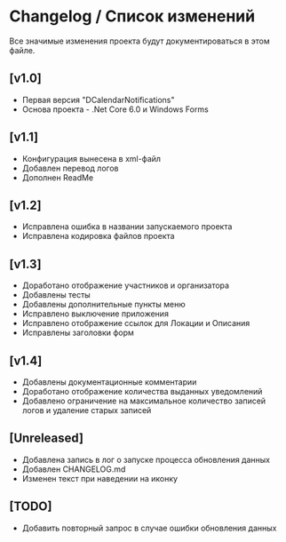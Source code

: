 # Changelog / Список изменений

Все значимые изменения проекта будут документироваться в этом файле.

## [v1.0]

- Первая версия "DCalendarNotifications"
- Основа проекта - .Net Core 6.0 и Windows Forms

## [v1.1]

- Конфигурация вынесена в xml-файл
- Добавлен перевод логов
- Дополнен ReadMe

## [v1.2]

- Исправлена ошибка в названии запускаемого проекта
- Исправлена кодировка файлов проекта

## [v1.3]

- Доработано отображение участников и организатора
- Добавлены тесты
- Добавлены дополнительные пункты меню
- Исправлено выключение приложения
- Исправлено отображение ссылок для Локации и Описания
- Исправлены заголовки форм

## [v1.4]

- Добавлены документационные комментарии
- Доработано отображение количества выданных уведомлений
- Добавлено ограничение на максимальное количество записей логов и удаление старых записей

## [Unreleased]

- Добавлена запись в лог о запуске процесса обновления данных
- Добавлен CHANGELOG.md
- Изменен текст при наведении на иконку

## [TODO]

- Добавить повторный запрос в случае ошибки обновления данных